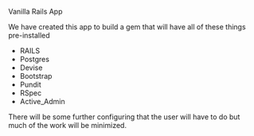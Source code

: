 Vanilla Rails App

We have created this app to build a gem that will have all of these things pre-installed

+ RAILS  
+ Postgres
+ Devise
+ Bootstrap
+ Pundit
+ RSpec
+ Active_Admin

There will be some further configuring that the user will have to do but much of the work will be minimized.


